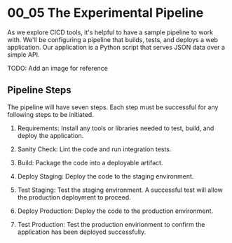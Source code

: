 # 00_05 The Experimental Pipeline
As we explore CICD tools, it's helpful to have a sample pipeline to work with. We'll be configuring a pipeline that builds, tests, and deploys a web application. Our application is a Python script that serves JSON data over a simple API.

TODO: Add an image for reference

## Pipeline Steps
The pipeline will have seven steps.  Each step must be successful for any following steps to be initiated.

1. Requirements: Install any tools or libraries needed to test, build, and deploy the application.

2. Sanity Check: Lint the code and run integration tests.

3. Build: Package the code into a deployable artifact.

4. Deploy Staging: Deploy the code to the staging environment.

5. Test Staging: Test the staging environment.  A successful test will allow the production deployment to proceed.

6. Deploy Production: Deploy the code to the production environment.

7. Test Production: Test the production envirionment to confirm the application has been deployed successfully.